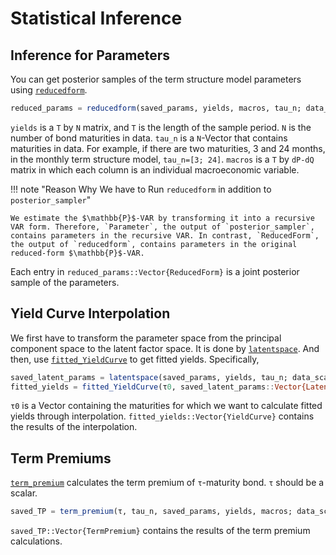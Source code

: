 # Statistical Inference

## Inference for Parameters

You can get posterior samples of the term structure model parameters using [`reducedform`](@ref).

```julia
reduced_params = reducedform(saved_params, yields, macros, tau_n; data_scale=1200)
```

`yields` is a `T` by `N` matrix, and `T` is the length of the sample period. `N` is the number of bond maturities in data. `tau_n` is a `N`-Vector that contains maturities in data. For example, if there are two maturities, 3 and 24 months, in the monthly term structure model, `tau_n=[3; 24]`. `macros` is a `T` by `dP-dQ` matrix in which each column is an individual macroeconomic variable.

!!! note "Reason Why We have to Run `reducedform` in addition to `posterior_sampler`"

    We estimate the $\mathbb{P}$-VAR by transforming it into a recursive VAR form. Therefore, `Parameter`, the output of `posterior_sampler`, contains parameters in the recursive VAR. In contrast, `ReducedForm`, the output of `reducedform`, contains parameters in the original reduced-form $\mathbb{P}$-VAR.

Each entry in `reduced_params::Vector{ReducedForm}` is a joint posterior sample of the parameters.

## Yield Curve Interpolation

We first have to transform the parameter space from the principal component space to the latent factor space. It is done by [`latentspace`](@ref). And then, use [`fitted_YieldCurve`](@ref) to get fitted yields. Specifically,

```julia
saved_latent_params = latentspace(saved_params, yields, tau_n; data_scale=1200)
fitted_yields = fitted_YieldCurve(τ0, saved_latent_params::Vector{LatentSpace}; data_scale=1200)
```

`τ0` is a Vector containing the maturities for which we want to calculate fitted yields through interpolation. `fitted_yields::Vector{YieldCurve}` contains the results of the interpolation.

## Term Premiums

[`term_premium`](@ref) calculates the term premium of `τ`-maturity bond. `τ` should be a scalar.

```julia
saved_TP = term_premium(τ, tau_n, saved_params, yields, macros; data_scale=1200)
```

`saved_TP::Vector{TermPremium}` contains the results of the term premium calculations.
